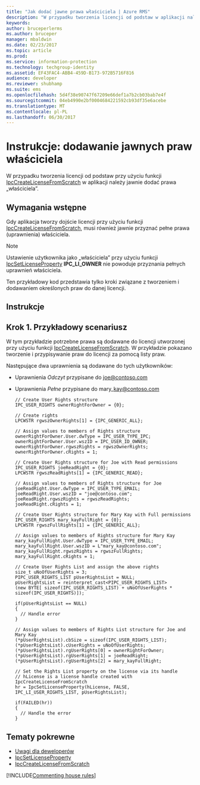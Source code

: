 ```yaml
---
title: "Jak dodać jawne prawa właściciela | Azure RMS"
description: "W przypadku tworzenia licencji od podstaw w aplikacji należy jawnie dodać prawa właściciela."
keywords: 
author: bruceperlerms
ms.author: bruceper
manager: mbaldwin
ms.date: 02/23/2017
ms.topic: article
ms.prod: 
ms.service: information-protection
ms.technology: techgroup-identity
ms.assetid: EF43FAC4-ABB4-459D-B173-972B5716F816
audience: developer
ms.reviewer: shubhamp
ms.suite: ems
ms.openlocfilehash: 5d4f38e90747f67209e66def1a7b2cb03bab7e4f
ms.sourcegitcommit: 04eb4990e2bf0004684221592cb93df35e6acebe
ms.translationtype: MT
ms.contentlocale: pl-PL
ms.lasthandoff: 06/30/2017
---
```

# <a name="how-to-add-explicit-owner-rights"></a>Instrukcje: dodawanie jawnych praw właściciela

W przypadku tworzenia licencji od podstaw przy użyciu funkcji [IpcCreateLicenseFromScratch](https://msdn.microsoft.com/library/hh535256.aspx) w aplikacji należy jawnie dodać prawa „właściciela”.

## <a name="prerequisites"></a>Wymagania wstępne

Gdy aplikacja tworzy dojście licencji przy użyciu funkcji [IpcCreateLicenseFromScratch](https://msdn.microsoft.com/library/hh535256.aspx), musi również jawnie przyznać pełne prawa (uprawnienia) właściciela.

>[!NOTE] 
> Ustawienie użytkownika jako „właściciela” przy użyciu funkcji [IpcSetLicenseProperty](https://msdn.microsoft.com/library/hh535271.aspx) **IPC\_LI\_OWNER** nie powoduje przyznania pełnych uprawnień właściciela.

Ten przykładowy kod przedstawia tylko kroki związane z tworzeniem i dodawaniem określonych praw do danej licencji.

## <a name="instructions"></a>Instrukcje
 
## <a name="step-1-example-scenario"></a>Krok 1. Przykładowy scenariusz

W tym przykładzie potrzebne prawa są dodawane do licencji utworzonej przy użyciu funkcji [IpcCreateLicenseFromScratch](https://msdn.microsoft.com/library/hh535256.aspx). W przykładzie pokazano tworzenie i przypisywanie praw do licencji za pomocą listy praw.

Następujące dwa uprawnienia są dodawane do tych użytkowników:

-   Uprawnienia *Odczyt* przypisane do joe@contoso.com
-   Uprawnienia *Pełne* przypisane do mary\_kay@contoso.com

        // Create User Rights structure
        IPC_USER_RIGHTS ownerRightForOwner = {0};

        // Create rights
        LPCWSTR rgwszOwnerRights[1] = {IPC_GENERIC_ALL};

        // Assign values to members of Rights structure
        ownerRightForOwner.User.dwType = IPC_USER_TYPE_IPC;
        ownerRightForOwner.User.wszID = IPC_USER_ID_OWNER;
        ownerRightForOwner.rgwszRights = rgwszOwnerRights;
        ownerRightForOwner.cRights = 1;

        // Create User Rights structure for Joe with Read permissions
        IPC_USER_RIGHTS joeReadRight = {0};
        LPCWSTR rgwszReadRights[1] = {IPC_GENERIC_READ};

        // Assign values to members of Rights structure for Joe
        joeReadRight.User.dwType = IPC_USER_TYPE_EMAIL;
        joeReadRight.User.wszID = "joe@contoso.com";
        joeReadRight.rgwszRights = rgwszReadRights;
        joeReadRight.cRights = 1;

        // Create User Rights structure for Mary Kay with Full permissions
        IPC_USER_RIGHTS mary_kayFullRight = {0};
        LPCWSTR rgwszFullRights[1] = {IPC_GENERIC_ALL};

        // Assign values to members of Rights structure for Mary Kay
        mary_kayFullRight.User.dwType = IPC_USER_TYPE_EMAIL;
        mary_kayFullRight.User.wszID = L"mary_kay@contoso.com";
        mary_kayFullRight.rgwszRights = rgwszFullRights;
        mary_kayFullRight.cRights = 1;

        // Create User Rights List and assign the above rights
        size_t uNoOfUserRights = 3;
        PIPC_USER_RIGHTS_LIST pUserRightsList = NULL;
        pUserRightsList = reinterpret_cast<PIPC_USER_RIGHTS_LIST>
        (new BYTE[ sizeof(IPC_USER_RIGHTS_LIST) + uNoOfUserRights * sizeof(IPC_USER_RIGHTS)]);

        if(pUserRightsList == NULL)
        {
          // Handle error
        }

        // Assign values to members of Rights List structure for Joe and Mary Kay
        (*pUserRightsList).cbSize = sizeof(IPC_USER_RIGHTS_LIST);
        (*pUserRightsList).cUserRights = uNoOfUserRights;
        (*pUserRightsList).rgUserRights[0] = ownerRightForOwner;
        (*pUserRightsList).rgUserRights[1] = joeReadRight;
        (*pUserRightsList).rgUserRights[2] = mary_kayFullRight;

        // Set the Rights List property on the license via its handle
        // hLicense is a license handle created with IpcCreateLicenseFromScratch
        hr = IpcSetLicenseProperty(hLicense, FALSE, IPC_LI_USER_RIGHTS_LIST, pUserRightsList);

        if(FAILED(hr))
        {
          // Handle the error
        }



## <a name="related-topics"></a>Tematy pokrewne

- [Uwagi dla deweloperów](developer-notes.md)
- [IpcSetLicenseProperty](https://msdn.microsoft.com/library/hh535271.aspx)
- [IpcCreateLicenseFromScratch](https://msdn.microsoft.com/library/hh535256.aspx)

[!INCLUDE[Commenting house rules](../includes/houserules.md)]